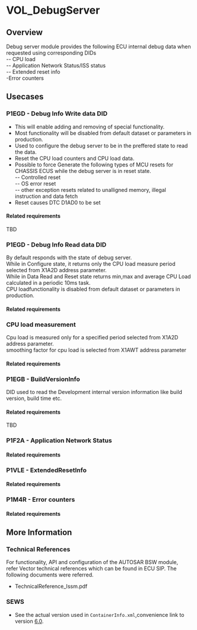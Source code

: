 # VOL_DebugServer

## Overview

Debug server module provides the following ECU internal debug data when requested using corresponding DIDs<br/>
    -- CPU load<br/>
    -- Application Network Status/ISS status<br/>
    -- Extended reset info<br/>
    -Error counters
	
## Usecases

### P1EGD - Debug Info Write data DID

* This will enable adding and removing of special functionality.<br/>
* Most functionality will be disabled from default dataset or parameters in production.<br/>
* Used to configure the debug server to be in the preffered state to read the data.<br/>
* Reset the CPU load counters and CPU load data.<br/>
* Possible to force Generate the following types of MCU resets for CHASSIS ECUS while the debug server is in reset state.<br/>
   -- Controlled reset<br/>
   -- OS error reset<br/>
   -- other exception resets related to unalligned memory, illegal instruction and data fetch<br/>
* Reset causes DTC D1AD0 to be set

#### Related requirements

TBD

### P1EGD - Debug Info Read data DID

By default responds with the state of debug server.<br/>
While in Configure state, it returns only the CPU load measure period selected from X1A2D address parameter.<br/>
While in Data Read and Reset state returns min,max and average CPU Load calculated in a periodic 10ms task.<br/> 
CPU loadfunctionality is disabled from default dataset or parameters in production.<br/>

#### Related requirements

### CPU load measurement

Cpu load is measured only for a specified period selected from X1A2D address parameter.<br/>
smoothing factor for cpu load is selected from X1AWT address parameter

#### Related requirements

### P1EGB - BuildVersionInfo

DID used to read the Development internal version information like build version, build time etc.

#### Related requirements

TBD

### P1F2A - Application Network Status

#### Related requirements

### P1VLE - ExtendedResetInfo

#### Related requirements

### P1M4R - Error counters

#### Related requirements

## More Information

### Technical References

  For functionality, API and configuration of the AUTOSAR BSW module,<br/> refer Vector technical references which can be found in ECU SIP.
  The following documents were referred.
* TechnicalReference_Issm.pdf

### SEWS

* See the actual version used in `ContainerInfo.xml`,convenience link to version [6.0](https://sews.volvo.net/Sews2/ViewData/ViewContainerData.aspx?ContainerId=26026).

